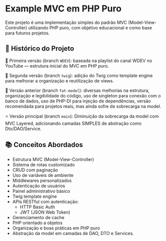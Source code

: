 # Example MVC em PHP Puro

Este projeto é uma implementação simples do padrão MVC (Model-View-Controller) utilizando PHP puro, com objetivo educacional e como base para futuros projetos.

## 📖 Histórico do Projeto

  🔹 Primeira versão (branch `WDEV`): baseada na playlist do canal WDEV no YouTube — estrutura inicial do MVC em PHP puro.

  🔸 Segunda versão (branch `twig`): adição do Twig como template engine para melhorar a organização e reutilização de views.
  
  🔺 Versão anterior (branch `fat-model`): diversas melhorias na estrutura, organização e legibilidade do código, uso de singleton para conexão com o banco de dados, uso de PHP-DI para injeção de dependências, versão recomendada para projetos reais, mas ainda sofre de sobrecarga na model.
  
  ⭐ Versão principal (branch `main`): Diminuição da sobrecarga da model com MVC Layered, adicionando camadas SIMPLES de abstração como Dto/DAO/Service.

## 📚 Conceitos Abordados

- Estrutura MVC (Model-View-Controller)
- Sistema de rotas customizado
- CRUD com paginação
- Uso de variáveis de ambiente
- Middlewares personalizados
- Autenticação de usuários
- Painel administrativo básico
- Twig template engine
- APIs RESTful com autenticação:
  - HTTP Basic Auth
  - JWT (JSON Web Token)
- Gerenciamento de cache
- PHP orientado a objetos
- Organização e boas práticas em PHP puro
- Abstração da model em camadas de DAO, DTO e Services.
